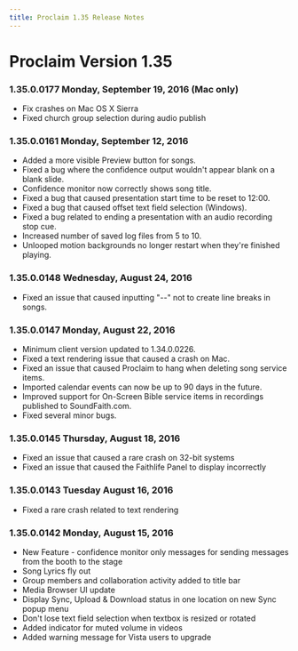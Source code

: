 ```yaml
---
title: Proclaim 1.35 Release Notes
---
```


# Proclaim Version 1.35

### 1.35.0.0177 Monday, September 19, 2016 (Mac only)
* Fix crashes on Mac OS X Sierra
* Fixed church group selection during audio publish

### 1.35.0.0161 Monday, September 12, 2016
* Added a more visible Preview button for songs.
* Fixed a bug where the confidence output wouldn't appear blank on a blank slide.
* Confidence monitor now correctly shows song title.
* Fixed a bug that caused presentation start time to be reset to 12:00.
* Fixed a bug that caused offset text field selection (Windows).
* Fixed a bug related to ending a presentation with an audio recording stop cue.
* Increased number of saved log files from 5 to 10.
* Unlooped motion backgrounds no longer restart when they're finished playing.

### 1.35.0.0148 Wednesday, August 24, 2016
* Fixed an issue that caused inputting "--" not to create line breaks in songs.

### 1.35.0.0147 Monday, August 22, 2016
* Minimum client version updated to 1.34.0.0226.
* Fixed a text rendering issue that caused a crash on Mac.
* Fixed an issue that caused Proclaim to hang when deleting song service items.
* Imported calendar events can now be up to 90 days in the future.
* Improved support for On-Screen Bible service items in recordings published to SoundFaith.com.
* Fixed several minor bugs.

### 1.35.0.0145 Thursday, August 18, 2016
* Fixed an issue that caused a rare crash on 32-bit systems
* Fixed an issue that caused the Faithlife Panel to display incorrectly

### 1.35.0.0143 Tuesday August 16, 2016
* Fixed a rare crash related to text rendering

### 1.35.0.0142 Monday, August 15, 2016
* New Feature - confidence monitor only messages for sending messages from the booth to the stage
* Song Lyrics fly out
* Group members and collaboration activity added to title bar
* Media Browser UI update
* Display Sync, Upload & Download status in one location on new Sync popup menu
* Don't lose text field selection when textbox is resized or rotated
* Added indicator for muted volume in videos
* Added warning message for Vista users to upgrade
